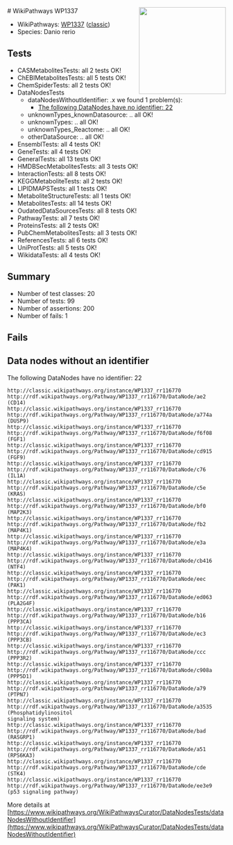 <img style="float: right; width: 200px" src="https://upload.wikimedia.org/wikipedia/commons/thumb/8/83/Wplogo_with_text_500.png/640px-Wplogo_with_text_500.png" />
# WikiPathways WP1337

* WikiPathways: [WP1337](https://wikipathways.org/pathways/WP1337) ([classic](https://classic.wikipathways.org/instance/WP1337))
* Species: Danio rerio
## Tests
* CASMetabolitesTests: all 2 tests OK!
* ChEBIMetabolitesTests: all 5 tests OK!
* ChemSpiderTests: all 2 tests OK!
* DataNodesTests
    * dataNodesWithoutIdentifier: .x we found 1 problem(s):
        * [The following DataNodes have no identifier: 22](#8792c4b1)
    * unknownTypes_knownDatasource: .. all OK!
    * unknownTypes: .. all OK!
    * unknownTypes_Reactome: .. all OK!
    * otherDataSource: .. all OK!
* EnsemblTests: all 4 tests OK!
* GeneTests: all 4 tests OK!
* GeneralTests: all 13 tests OK!
* HMDBSecMetabolitesTests: all 3 tests OK!
* InteractionTests: all 8 tests OK!
* KEGGMetaboliteTests: all 2 tests OK!
* LIPIDMAPSTests: all 1 tests OK!
* MetaboliteStructureTests: all 1 tests OK!
* MetabolitesTests: all 14 tests OK!
* OudatedDataSourcesTests: all 8 tests OK!
* PathwayTests: all 7 tests OK!
* ProteinsTests: all 2 tests OK!
* PubChemMetabolitesTests: all 3 tests OK!
* ReferencesTests: all 6 tests OK!
* UniProtTests: all 5 tests OK!
* WikidataTests: all 4 tests OK!


## Summary

* Number of test classes: 20
* Number of tests: 99
* Number of assertions: 200
* Number of fails: 1

## Fails

<a name="8792c4b1" />

## Data nodes without an identifier

The following DataNodes have no identifier: 22
```
http://classic.wikipathways.org/instance/WP1337_rr116770 http://rdf.wikipathways.org/Pathway/WP1337_rr116770/DataNode/ae2 (CD14)
http://classic.wikipathways.org/instance/WP1337_rr116770 http://rdf.wikipathways.org/Pathway/WP1337_rr116770/DataNode/a774a (DUSP9)
http://classic.wikipathways.org/instance/WP1337_rr116770 http://rdf.wikipathways.org/Pathway/WP1337_rr116770/DataNode/f6f08 (FGF1)
http://classic.wikipathways.org/instance/WP1337_rr116770 http://rdf.wikipathways.org/Pathway/WP1337_rr116770/DataNode/cd915 (FGF9)
http://classic.wikipathways.org/instance/WP1337_rr116770 http://rdf.wikipathways.org/Pathway/WP1337_rr116770/DataNode/c76 (IL1A)
http://classic.wikipathways.org/instance/WP1337_rr116770 http://rdf.wikipathways.org/Pathway/WP1337_rr116770/DataNode/c5e (KRAS)
http://classic.wikipathways.org/instance/WP1337_rr116770 http://rdf.wikipathways.org/Pathway/WP1337_rr116770/DataNode/bf0 (MAP2K3)
http://classic.wikipathways.org/instance/WP1337_rr116770 http://rdf.wikipathways.org/Pathway/WP1337_rr116770/DataNode/fb2 (MAP4K1)
http://classic.wikipathways.org/instance/WP1337_rr116770 http://rdf.wikipathways.org/Pathway/WP1337_rr116770/DataNode/e3a (MAP4K4)
http://classic.wikipathways.org/instance/WP1337_rr116770 http://rdf.wikipathways.org/Pathway/WP1337_rr116770/DataNode/cb416 (NTF4)
http://classic.wikipathways.org/instance/WP1337_rr116770 http://rdf.wikipathways.org/Pathway/WP1337_rr116770/DataNode/eec (PAK1)
http://classic.wikipathways.org/instance/WP1337_rr116770 http://rdf.wikipathways.org/Pathway/WP1337_rr116770/DataNode/ed063 (PLA2G4F)
http://classic.wikipathways.org/instance/WP1337_rr116770 http://rdf.wikipathways.org/Pathway/WP1337_rr116770/DataNode/b16 (PPP3CA)
http://classic.wikipathways.org/instance/WP1337_rr116770 http://rdf.wikipathways.org/Pathway/WP1337_rr116770/DataNode/ec3 (PPP3CB)
http://classic.wikipathways.org/instance/WP1337_rr116770 http://rdf.wikipathways.org/Pathway/WP1337_rr116770/DataNode/ccc (PPP3R2)
http://classic.wikipathways.org/instance/WP1337_rr116770 http://rdf.wikipathways.org/Pathway/WP1337_rr116770/DataNode/c908a (PPP5D1)
http://classic.wikipathways.org/instance/WP1337_rr116770 http://rdf.wikipathways.org/Pathway/WP1337_rr116770/DataNode/a79 (PTPN7)
http://classic.wikipathways.org/instance/WP1337_rr116770 http://rdf.wikipathways.org/Pathway/WP1337_rr116770/DataNode/a3535 (Phosphatidylinositol
signaling system)
http://classic.wikipathways.org/instance/WP1337_rr116770 http://rdf.wikipathways.org/Pathway/WP1337_rr116770/DataNode/bad (RASGRP1)
http://classic.wikipathways.org/instance/WP1337_rr116770 http://rdf.wikipathways.org/Pathway/WP1337_rr116770/DataNode/a51 (RPS6KA3)
http://classic.wikipathways.org/instance/WP1337_rr116770 http://rdf.wikipathways.org/Pathway/WP1337_rr116770/DataNode/cde (STK4)
http://classic.wikipathways.org/instance/WP1337_rr116770 http://rdf.wikipathways.org/Pathway/WP1337_rr116770/DataNode/ee3e9 (p53 signaling pathway)
```

More details at [https://www.wikipathways.org/WikiPathwaysCurator/DataNodesTests/dataNodesWithoutIdentifier](https://www.wikipathways.org/WikiPathwaysCurator/DataNodesTests/dataNodesWithoutIdentifier)

